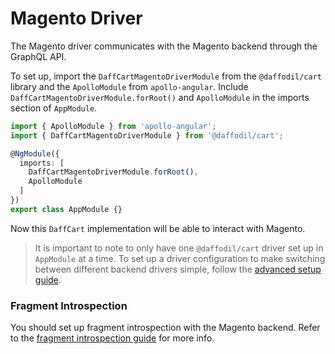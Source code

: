 # Magento Driver

The Magento driver communicates with the Magento backend through the GraphQL API.

To set up, import the `DaffCartMagentoDriverModule` from the `@daffodil/cart` library and the `ApolloModule` from `apollo-angular`.
 Include `DaffCartMagentoDriverModule.forRoot()` and `ApolloModule` in the imports section of `AppModule`.

```typescript
import { ApolloModule } from 'apollo-angular';
import { DaffCartMagentoDriverModule } from '@daffodil/cart';

@NgModule({
  imports: [
    DaffCartMagentoDriverModule.forRoot(),
    ApolloModule
  ]
})
export class AppModule {}
```

Now this `DaffCart` implementation will be able to interact with Magento.

> It is important to note to only have one `@daffodil/cart` driver set up in `AppModule` at a time. To set up a driver configuration to make switching between different backend drivers simple, follow the [advanced setup guide](). <!-- TODO: add multiple drivers guide -->

### Fragment Introspection

You should set up fragment introspection with the Magento backend. Refer to the [fragment introspection guide](../../../../tools/builders/guides/fragment-introspection.md) for more info.

